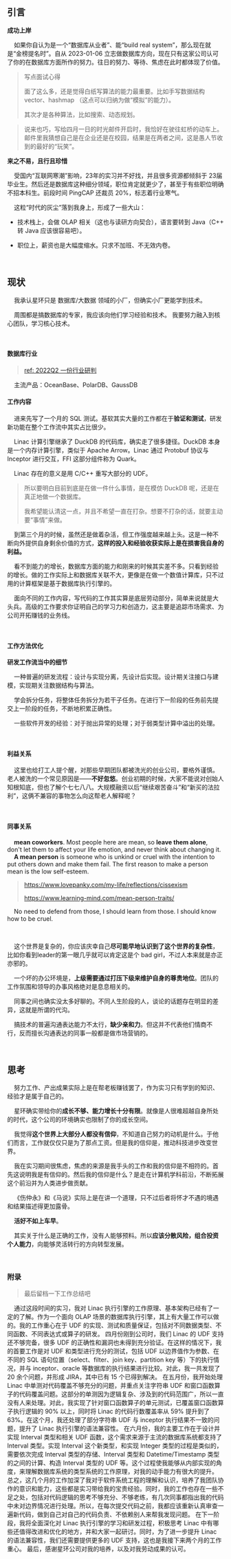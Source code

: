 ## 引言

**成功上岸**

    如果你自认为是一个“数据库从业者”、能“build real system”，那么现在就是“金榜提名时”。自从 2023-01-06 立志做数据库方向，现在只有这家公司认可了你的在数据库方面所作的努力。往日的努力、等待、焦虑在此时都体现了价值。

> 写点面试心得
> 
> 面了这么多，还是觉得白纸写算法的能力最重要。比如手写数据结构 vector、hashmap （这点可以归纳为做“模拟”的能力）。
> 
> 其次才是各种算法，比如搜索、动态规划。

> 说来也巧，写给四月一日的时光邮件开启时，我恰好在驶往虹桥的动车上。邮件里我猜想自己是在企业还是在校园，结果是在两者之间，这是愚人节收到的最好的“玩笑”。

**来之不易，且行且珍惜**

    受国内“互联网寒潮”影响，23年的实习并不好找，并且很多资源都倾斜于 23届毕业生。然后还是数据库这种细分领域，职位肯定就更少了，甚至于有些职位明确不招本科生。前段时间 PingCAP 还裁员 20%，标志着行业寒气。

    这粒“时代的灰尘”落到我身上，形成了一些大山：

- 技术栈上，会做 OLAP 相关（这也与读研方向契合），语言要转到 Java（C++ 转 Java 应该很容易吧）。

- 职位上，薪资也是大幅度缩水。只求不加班、不无效内卷。

   

## 现状

    我承认星环只是 数据库/大数据 领域的小厂，但确实小厂更能学到技术。

    ﻿周围都是搞数据库的专家，我应该向他们学习经验和技术。 我要努力融入到核心团队，学习核心技术。

    

#### 数据库行业

> [ref: 2022Q2 一份行业研判](https://www.zhihu.com/question/25458663/answer/2561454366)

    主流产品：OceanBase、PolarDB、GaussDB

#### 工作内容

    进来先写了一个月的 SQL 测试。基软其实大量的工作都在于**验证和测试**，研发新功能在整个工作流中其实占比很少。

    Linac 计算引擎继承了 DuckDB 的代码库，确实走了很多捷径。DuckDB 本身是一个内存计算引擎，类似于 Apache Arrow。Linac 通过 Protobuf 协议与 Inceptor 进行交互，FFI 这部分组件称为 Quark。

    Linac 存在的意义是用 C/C++ 重写大部分的 UDF。

> 所以要明白目前到底是在做一件什么事情，是在模仿 DuckDB 呢，还是在真正地做一个数据库。
> 
> 我希望能认清这一点，并且不希望一直在打杂。想要不打杂的话，就要主动要“事情”来做。

    到第三个月的时候，虽然还是做着杂活，但工作强度越来越上头。这是一种不断向外提供自身剩余价值的方式，**这样的投入和经验收获实际上是在损害我自身的利益。**

    ﻿看不到能力的增长，数据库方面的能力和刚来的时候其实差不多。只看到经验的增长。做的工作实际上和数据库关联不大，更像是在做一个数值计算库，只不过用的计算框架是基于数据库执行引擎的。

    面向不同的工作内容，写代码的工作其实算是底层劳动部分，简单来说就是大头兵。高级的工作要求你证明自己的学习力和创造力，这主要是追踪市场需求、为公司开拓赚钱的业务线。

    

#### 工作方法优化

**研发工作流当中的细节**

    一种普遍的研发流程：设计与实现分离，先设计后实现。设计期关注接口与建模，实现期关注数据结构与算法。

    学会拆分任务，将整体任务拆分为若干子任务。在进行下一阶段的任务前先提交上一阶段的任务，不断地积累正确性。

    一些软件开发的经验：对于抛出异常的处理；对于弱类型计算中溢出的处理。

    

#### 利益关系

    这里也给打工人提个醒，对那些早期团队都被洗光的创业公司，要格外谨慎。老人被洗的一个常见原因是——**不好忽悠**。创业初期的时候，大家不能说对创始人知根知底，但也了解个七七八八。大规模融资以后“继续艰苦奋斗”和“新买的法拉利”，这俩不兼容的事物怎么向这帮老人解释呢？

    

#### 同事关系

    **mean coworkers**. Most people here are mean, so **leave them alone**, don't let them to affect your life emotion, and never think about changing it.
    **A mean person** is someone who is unkind or cruel with the intention to put others down and make them fail. The first reason to make a person mean is the low self-esteem.

> https://www.lovepanky.com/my-life/reflections/cissexism
> 
> https://www.learning-mind.com/mean-person-traits/

    No need to defend from those, I should learn from those. I should know how to be cruel.

    

    这个世界是复杂的，你应该庆幸自己**尽可能早地认识到了这个世界的复杂性**，比如你看到leader的第一眼几乎就可以肯定这是个 bad girl，不过人本来就是亦正亦邪的。

    一个坏的办公环境是，**上级需要通过打压下级来维护自身的尊贵地位**。团队的工作氛围和领导的办事风格绝对是息息相关的。

    ﻿同事之间也确实没太多好聊的。不同人生阶段的人，谈论的话题存在明显的差异，这就是所谓的代沟。    

    搞技术的普遍沟通表达能力不太行，**缺少亲和力**。但这并不代表他们情商不行，反而擅长沟通表达的同事一般都是做市场营销的。

        

## 思考

    努力工作、产出成果实际上是在帮老板赚钱罢了，作为实习只有学到的知识、经验才是属于自己的。

    星环确实带给你的**成长不够、能力增长十分有限**。就像是人很难超越自身所处的时代，这个公司的环境确实也限制了你的成长空间。

    我觉得**这个世界上大部分人都没有信仰**，不知道自己努力的动机是什么。于他们而言，工作就仅仅只是为了那点工资。但是我的信仰是，推动科技进步改变世界。

    我在实习期间很焦虑，焦虑的来源是我手头的工作和我的信仰是不相符的。首先这说明我是有信仰的。然后我的信仰是什么？是走在计算机学科前沿，不断拓展这个前沿并为人类进步做贡献。

    《伤仲永》和《马说》实际上是在讲一个道理，只不过后者将怀才不遇的境遇和结果描述得更加露骨。

    **活好不如上车早**。

    其实关于什么是正确的工作，没有人能够预料。所以**应该分散风险，组合投资个人能力**，向能够灵活转行的方向转型发展。

    

### 附录

> 最后留档一下工作总结吧

    通过这段时间的实习，我对 Linac 执行引擎的工作原理、基本架构已经有了一定的了解。作为一个面向 OLAP 场景的数据库执行引擎，其上有大量工作可以做的。我的工作重心在于 UDF 的实现、测试和质量保证，包括对不同数据类型、不同函数、不同表达式或算子的研发。
    四月份刚到公司时，我们 Linac 的 UDF 支持还不够完备，很多 UDF 的正确性和漏洞也未得到充分验证。在这样的情况下，我的首要工作是对 UDF 和类型进行充分的测试，包括 UDF 以边界值作为参数、在不同的 SQL 语句位置（select、filter、join key、partition key 等）下的执行情况，并与 inceptor、oracle 等数据库的执行结果进行比较。对此，我一共发现了 20 余个问题，并形成 JIRA，其中已有 15 个已得到解决。
    在五月份，我开始处理 Linac 中单测对代码覆盖不够充分的问题，并重点关注字符串 UDF 和窗口函数算子的代码覆盖问题。这部分的单测因为逻辑复杂、涉及到的代码范围广，所以一直没有人来处理。对此，我实现了针对窗口函数算子的单元测试，已覆盖窗口函数算子执行逻辑的 90% 以上，同时将 Linac 的代码行数覆盖率从 59% 提升到了 63%。在这个月，我还处理了部分字符串 UDF 与 inceptor 执行结果不一致的问题，提升了 Linac 执行引擎的语法兼容性。
    在六月份，我的主要工作在于设计并实现 Interval 类型和相关 UDF 函数，这个需求来源于主流的数据库系统都支持了 Interval 类型。实现 Interval 这个新类型，和实现 Integer 类型的过程是类似的，需要依次完成 Interval 类型的存储、Interval 类型和 Datetime/Timestamp 类型的之间的计算、构造 Interval 类型的 UDF 等。这个过程使我能够从内部实现的角度，来理解数据库系统的类型系统的工作原理，对我的动手能力有很大的提升。
    总之，这几个月的工作加深了我对于软件系统工程的理解和认识，培养了我团队协作的意识和能力，这些都是实习带给我的宝贵经验。同时，我的工作也存在一些不足之处，包括对代码逻辑的思考不够充分、不够老练，有几次同事都指出我的代码中未对边界情况进行处理。所以，在每次提交代码之前，我都应该重新认真审查一遍新代码，做到自己对自己的代码负责、不依赖别人来帮我发现问题。
    在下一阶段，我将全面深化对 Linac 执行引擎的学习和研发过程，积极思考 Linac 中有哪些还值得改进和优化的地方，并和大家一起研讨。同时，为了进一步提升 Linac 的语法兼容性，我们还需要提供更多的 UDF 支持，这也是我接下来两个月的工作重心。
    最后，感谢星环公司对我的培养，以及对我劳动成果的认可。   
